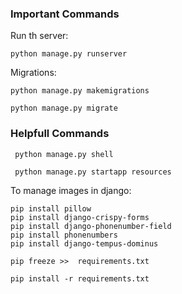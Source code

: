 ### Important Commands

Run th server: 
```
python manage.py runserver
```

Migrations:
```
python manage.py makemigrations
```
```
python manage.py migrate
```

### Helpfull Commands
```
 python manage.py shell
```

```
 python manage.py startapp resources
```

To manage images in django:
```
pip install pillow
pip install django-crispy-forms
pip install django-phonenumber-field
pip install phonenumbers
pip install django-tempus-dominus

```
```
pip freeze >>  requirements.txt
```
```
pip install -r requirements.txt
```
